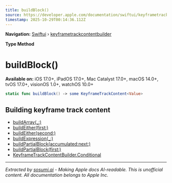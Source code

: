 ```yaml
---
title: buildBlock()
source: https://developer.apple.com/documentation/swiftui/keyframetrackcontentbuilder/buildblock()
timestamp: 2025-10-29T00:14:36.112Z
---
```


**Navigation:** [Swiftui](/documentation/swiftui) › [keyframetrackcontentbuilder](/documentation/swiftui/keyframetrackcontentbuilder)

**Type Method**

# buildBlock()

**Available on:** iOS 17.0+, iPadOS 17.0+, Mac Catalyst 17.0+, macOS 14.0+, tvOS 17.0+, visionOS 1.0+, watchOS 10.0+

```swift
static func buildBlock() -> some KeyframeTrackContent<Value>
```

## Building keyframe track content

- [buildArray(_:)](/documentation/swiftui/keyframetrackcontentbuilder/buildarray(_:))
- [buildEither(first:)](/documentation/swiftui/keyframetrackcontentbuilder/buildeither(first:))
- [buildEither(second:)](/documentation/swiftui/keyframetrackcontentbuilder/buildeither(second:))
- [buildExpression(_:)](/documentation/swiftui/keyframetrackcontentbuilder/buildexpression(_:))
- [buildPartialBlock(accumulated:next:)](/documentation/swiftui/keyframetrackcontentbuilder/buildpartialblock(accumulated:next:))
- [buildPartialBlock(first:)](/documentation/swiftui/keyframetrackcontentbuilder/buildpartialblock(first:))
- [KeyframeTrackContentBuilder.Conditional](/documentation/swiftui/keyframetrackcontentbuilder/conditional)

---

*Extracted by [sosumi.ai](https://sosumi.ai) - Making Apple docs AI-readable.*
*This is unofficial content. All documentation belongs to Apple Inc.*
